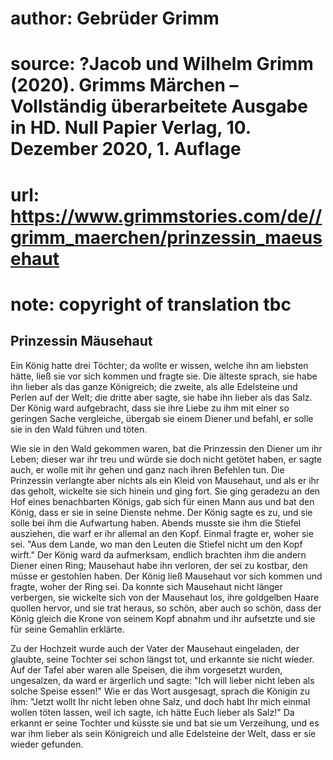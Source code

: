# author: Gebrüder Grimm
# source: ?Jacob und Wilhelm Grimm (2020). Grimms Märchen – Vollständig überarbeitete Ausgabe in HD. Null Papier Verlag, 10. Dezember 2020, 1. Auflage
# url: https://www.grimmstories.com/de//grimm_maerchen/prinzessin_maeusehaut
# note: copyright of translation tbc

## Prinzessin Mäusehaut 

Ein König hatte drei Töchter; da wollte er wissen, welche ihn am
liebsten hätte, ließ sie vor sich kommen und fragte sie. Die älteste
sprach, sie habe ihn lieber als das ganze Königreich; die zweite, als
alle Edelsteine und Perlen auf der Welt; die dritte aber sagte, sie habe
ihn lieber als das Salz. Der König ward aufgebracht, dass sie ihre Liebe
zu ihm mit einer so geringen Sache vergleiche, übergab sie einem Diener
und befahl, er solle sie in den Wald führen und töten.

Wie sie in den Wald gekommen waren, bat die Prinzessin den Diener um ihr
Leben; dieser war ihr treu und würde sie doch nicht getötet haben, er
sagte auch, er wolle mit ihr gehen und ganz nach ihren Befehlen tun. Die
Prinzessin verlangte aber nichts als ein Kleid von Mausehaut, und als er
ihr das geholt, wickelte sie sich hinein und ging fort. Sie ging
geradezu an den Hof eines benachbarten Königs, gab sich für einen Mann
aus und bat den König, dass er sie in seine Dienste nehme. Der König
sagte es zu, und sie solle bei ihm die Aufwartung haben. Abends musste
sie ihm die Stiefel ausziehen, die warf er ihr allemal an den Kopf.
Einmal fragte er, woher sie sei. "Aus dem Lande, wo man den Leuten die
Stiefel nicht um den Kopf wirft." Der König ward da aufmerksam, endlich
brachten ihm die andern Diener einen Ring; Mausehaut habe ihn verloren,
der sei zu kostbar, den müsse er gestohlen haben. Der König ließ
Mausehaut vor sich kommen und fragte, woher der Ring sei. Da konnte sich
Mausehaut nicht länger verbergen, sie wickelte sich von der Mausehaut
los, ihre goldgelben Haare quollen hervor, und sie trat heraus, so
schön, aber auch so schön, dass der König gleich die Krone von seinem
Kopf abnahm und ihr aufsetzte und sie für seine Gemahlin erklärte.

Zu der Hochzeit wurde auch der Vater der Mausehaut eingeladen, der
glaubte, seine Tochter sei schon längst tot, und erkannte sie nicht
wieder. Auf der Tafel aber waren alle Speisen, die ihm vorgesetzt
wurden, ungesalzen, da ward er ärgerlich und sagte: "Ich will lieber
nicht leben als solche Speise essen!" Wie er das Wort ausgesagt, sprach
die Königin zu ihm: "Jetzt wollt Ihr nicht leben ohne Salz, und doch
habt Ihr mich einmal wollen töten lassen, weil ich sagte, ich hätte Euch
lieber als Salz!" Da erkannt er seine Tochter und küsste sie und bat
sie um Verzeihung, und es war ihm lieber als sein Königreich und alle
Edelsteine der Welt, dass er sie wieder gefunden.
